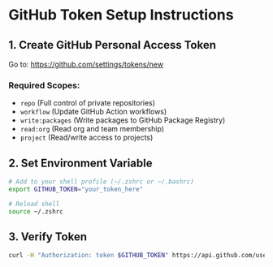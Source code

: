 # GitHub Token Setup Instructions

## 1. Create GitHub Personal Access Token

Go to: https://github.com/settings/tokens/new

### Required Scopes:
- `repo` (Full control of private repositories)
- `workflow` (Update GitHub Action workflows)
- `write:packages` (Write packages to GitHub Package Registry)
- `read:org` (Read org and team membership)
- `project` (Read/write access to projects)

## 2. Set Environment Variable

```bash
# Add to your shell profile (~/.zshrc or ~/.bashrc)
export GITHUB_TOKEN="your_token_here"

# Reload shell
source ~/.zshrc
```

## 3. Verify Token
```bash
curl -H "Authorization: token $GITHUB_TOKEN" https://api.github.com/user
```
